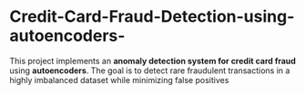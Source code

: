 # Credit-Card-Fraud-Detection-using-autoencoders-
This project implements an **anomaly detection system for credit card fraud** using **autoencoders**. The goal is to detect rare fraudulent transactions in a highly imbalanced dataset while minimizing false positives
